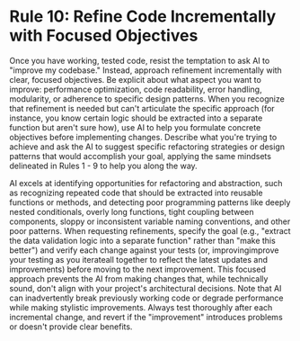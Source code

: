 # Rule 10: Refine Code Incrementally with Focused Objectives

Once you have working, tested code, resist the temptation to ask AI to "improve my codebase." Instead, approach refinement incrementally with clear, focused objectives. Be explicit about what aspect you want to improve: performance optimization, code readability, error handling, modularity, or adherence to specific design patterns. When you recognize that refinement is needed but can't articulate the specific approach (for instance, you know certain logic should be extracted into a separate function but aren't sure how), use AI to help you formulate concrete objectives before implementing changes. Describe what you're trying to achieve and ask the AI to suggest specific refactoring strategies or design patterns that would accomplish your goal, applying the same mindsets delineated in Rules 1 - 9 to help you along the way.

AI excels at identifying opportunities for refactoring and abstraction, such as recognizing repeated code that should be extracted into reusable functions or methods, and detecting poor programming patterns like deeply nested conditionals, overly long functions, tight coupling between components, sloppy or inconsistent variable naming conventions, and other poor patterns. When requesting refinements, specify the goal (e.g., "extract the data validation logic into a separate function" rather than "make this better") and verify each change against your tests (or, improvingimprove your testing as you iterateall together to reflect  the latest updates and improvements) before moving to the next improvement. This focused approach prevents the AI from making changes that, while technically sound, don't align with your project's architectural decisions. Note that AI can inadvertently break previously working code or degrade performance while making stylistic improvements. Always test thoroughly after each incremental change, and revert if the "improvement" introduces problems or doesn't provide clear benefits. 

